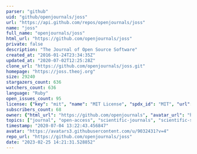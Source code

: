 ```yaml
---
parser: "github"
uid: "github/openjournals/joss"
url: "https://api.github.com/repos/openjournals/joss"
name: "joss"
full_name: "openjournals/joss"
html_url: "https://github.com/openjournals/joss"
private: false
description: "The Journal of Open Source Software"
created_at: "2016-01-24T23:34:35Z"
updated_at: "2020-07-02T12:25:28Z"
clone_url: "https://github.com/openjournals/joss.git"
homepage: "https://joss.theoj.org"
size: 29240
stargazers_count: 636
watchers_count: 636
language: "Ruby"
open_issues_count: 95
license: {"key": "mit", "name": "MIT License", "spdx_id": "MIT", "url": "https://api.github.com/licenses/mit", "node_id": "MDc6TGljZW5zZTEz"}
subscribers_count: 68
owner: {"html_url": "https://github.com/openjournals", "avatar_url": "https://avatars3.githubusercontent.com/u/9032431?v=4", "login": "openjournals", "type": "Organization"}
topics: ["journal", "open-access", "scientific-journals", "scientific-software", "publishing", "academia", "academic"]
timestamp: "2020-07-04 13:22:43.456847"
avatar: "https://avatars3.githubusercontent.com/u/9032431?v=4"
repo_url: "https://github.com/openjournals/joss"
date: "2023-02-25 14:21:31.528852"
---
```

